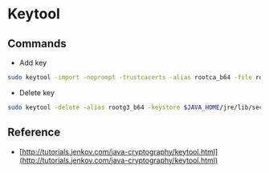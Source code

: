 # Keytool

## Commands

* Add key

```bash
sudo keytool -import -noprompt -trustcacerts -alias rootca_b64 -file rootca_b64.cer -keystore $JAVA_HOME/jre/lib/security/cacerts -storepass "changeit"
```

* Delete key

```bash
sudo keytool -delete -alias rootg3_b64 -keystore $JAVA_HOME/jre/lib/security/cacerts -storepass "changeit"
```

## Reference

* [http://tutorials.jenkov.com/java-cryptography/keytool.html](http://tutorials.jenkov.com/java-cryptography/keytool.html)
